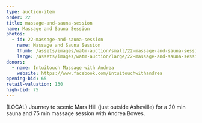 ```yaml
---
type: auction-item
order: 22
title: massage-and-sauna-session
name: Massage and Sauna Session
photos:
  - id: 22-massage-and-sauna-session
    name: Massage and Sauna Session
    thumb: /assets/images/watm-auction/small/22-massage-and-sauna-session.png
    large: /assets/images/watm-auction/large/22-massage-and-sauna-session.png
donors:
  - name: Intuitouch Massage with Andrea
    website: https://www.facebook.com/intuitouchwithandrea
opening-bid: 65
retail-valuation: 130
high-bid: 75
---
```


(LOCAL) Journey to scenic Mars Hill (just outside Asheville) for a 20 min sauna and 75 min massage session with Andrea Bowes.
